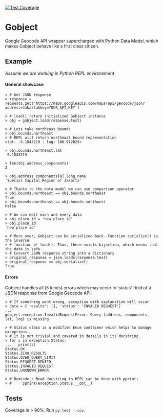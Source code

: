 [![Test Coverage](https://codeclimate.com/github/pvlbzn/gobject/badges/coverage.svg)](https://codeclimate.com/github/pvlbzn/gobject/coverage)


# Gobject
Google Geocode API wrapper supercharged with Python Data Model,
which makes Gobject behave like a first class citizen. 


## Example

_Assume we are working in Python REPL environement_

#### General showcase

```
> # Get JSON response
> response = requests.get('https://maps.googleapis.com/maps/api/geocode/json?address=Jakarta&key=YOUR_API_KEY')

> # load() return initialized Gobject instance
> obj = gobject.load(response.text)

> # Lets take northeast bounds
> obj.bounds.northeast
> # REPL will return northeast bound representation
<lat: -5.1843219 ; lng: 106.972825>

> obj.bounds.northeast.lat
-5.1843219

> len(obj.address_components)
2

> obj.address_components[0].long_name
'Special Capital Region of Jakarta'

> # Thanks to the data model we can use comparison operator
> obj.bounds.northeast == obj.bounds.northeast
True
> obj.bounds.northeast == obj.bounds.southwest
False

> # We can edit each and every data
> obj.place_id = 'new place id'
> obj.place_id
'new place id'

> # More over, Gobject can be serialized back. Function serialize() is the inverse
> # function of load(). Thus, there exists bijection, which means that the data is safe.
> # Convert JSON response string into a dictionary
> original_response = json.loads(response.text)
> original_response == obj.serialize()
True
```

#### Errors

Gobject handles all (5 kinds) errors which may occur in 'status' field of a JSON
response from Google Geocode API.

```
> # If something went wrong, exception with explanation will occur
> data = {'results': [], 'status': 'INVALID_REQUEST'}
...
gobject.exception.InvalidRequestError: Query (address, components, lat, lng) is missing

> # Status class is a modified Enum container which helps to manage exceptions.
> # It is not trivial and covered in details in its docstring.
> for s in exception.Status:
...   print(s)
Status.OK
Status.ZERO_RESULTS
Status.OVER_QUERY_LIMIT
Status.REQUEST_DENIED
Status.INVALID_REQUEST
Status.UNKNOWN_ERROR

> # Reminder: Read docstring in REPL can be done with pprint:
> #     pprint(exception.Status.__doc__)

```

## Tests

Coverage is > 90%. Run `py.test --cov`.